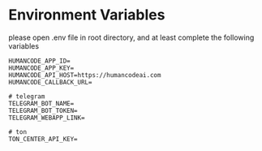 # Environment Variables

please open .env file in root directory, and at least complete the following variables

```
HUMANCODE_APP_ID=
HUMANCODE_APP_KEY=
HUMANCODE_API_HOST=https://humancodeai.com
HUMANCODE_CALLBACK_URL=

# telegram
TELEGRAM_BOT_NAME=
TELEGRAM_BOT_TOKEN=
TELEGRAM_WEBAPP_LINK=

# ton
TON_CENTER_API_KEY=
```